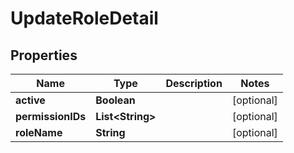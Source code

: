 

# UpdateRoleDetail

## Properties

Name | Type | Description | Notes
------------ | ------------- | ------------- | -------------
**active** | **Boolean** |  |  [optional]
**permissionIDs** | **List&lt;String&gt;** |  |  [optional]
**roleName** | **String** |  |  [optional]




